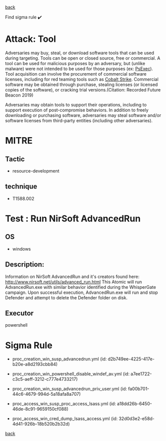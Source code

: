 
[back](../index.md)

Find sigma rule :heavy_check_mark: 

# Attack: Tool 

Adversaries may buy, steal, or download software tools that can be used during targeting. Tools can be open or closed source, free or commercial. A tool can be used for malicious purposes by an adversary, but (unlike malware) were not intended to be used for those purposes (ex: [PsExec](https://attack.mitre.org/software/S0029)). Tool acquisition can involve the procurement of commercial software licenses, including for red teaming tools such as [Cobalt Strike](https://attack.mitre.org/software/S0154). Commercial software may be obtained through purchase, stealing licenses (or licensed copies of the software), or cracking trial versions.(Citation: Recorded Future Beacon 2019)

Adversaries may obtain tools to support their operations, including to support execution of post-compromise behaviors. In addition to freely downloading or purchasing software, adversaries may steal software and/or software licenses from third-party entities (including other adversaries).

# MITRE
## Tactic
  - resource-development


## technique
  - T1588.002


# Test : Run NirSoft AdvancedRun
## OS
  - windows


## Description:
Information on NirSoft AdvancedRun and it's creators found here: http://www.nirsoft.net/utils/advanced_run.html
This Atomic will run AdvancedRun.exe with similar behavior identified during the WhisperGate campaign.
Upon successful execution, AdvancedRun.exe will run and stop Defender and attempt to delete the Defender folder on disk. 


## Executor
powershell

# Sigma Rule
 - proc_creation_win_susp_advancedrun.yml (id: d2b749ee-4225-417e-b20e-a8d2193cbb84)

 - proc_creation_win_powershell_disable_windef_av.yml (id: a7ee1722-c3c5-aeff-3212-c777e4733217)

 - proc_creation_win_susp_advancedrun_priv_user.yml (id: fa00b701-44c6-4679-994d-5a18afa8a707)

 - proc_access_win_susp_proc_access_lsass.yml (id: a18dd26b-6450-46de-8c91-9659150cf088)

 - proc_access_win_cred_dump_lsass_access.yml (id: 32d0d3e2-e58d-4d41-926b-18b520b2b32d)



[back](../index.md)
